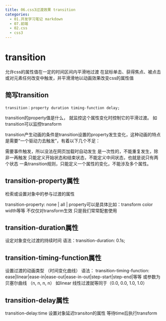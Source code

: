 ```yaml
---
title: 06.css3过渡效果 transition
categories:
  - 01.开发学习笔记 markdown
  - 07.前端
  - 02.css
  - css3
---
```


# transition
允许css的属性值在一定的时间区间内平滑地过渡
在鼠标单击、获得焦点、被点击或对元素任何改变中触发，并平滑滑地以动画效果改变css的属性值

## 简写transition
`transition：property duration timing-function delay;`

transition的property值是什么， 就监控这个属性变化时控制它的平滑过渡。
如transition可以监控transform

transition产生动画的条件是transition设置的property发生变化，这种动画的特点是需要“一个驱动力去触发”，有着以下几个不足：

需要事件触发，所以没法在网页加载时自动发生
是一次性的，不能重复发生，除非一再触发
只能定义开始状态和结束状态，不能定义中间状态，也就是说只有两个状态
一条transition规则，只能定义一个属性的变化，不能涉及多个属性。

## transition-property属性
检索或设置对象中的参与过渡的属性

transition-property: none | all |<property>
property可以是具体比如：transform color width等等
不仅仅对transform生效 只是我们常常配套使用

## transition-duration属性
设定对象变化过渡的持续时间
语法：transition-duration: 0.1s;

## transition-timing-function属性
设置过渡的动画类型 （时间变化曲线）
语法：
transition-timing-function: ease|linear|ease-in|ease-out|ease-in-out|step-start|step-end|等等
或参数为贝塞尔曲线 （n, n, n, n）
如linear 线性过渡就等同于（0.0, 0.0, 1.0, 1.0）

## transition-delay属性
transition-delay:time
设置对象延迟transiton的属性
等待time后执行transform




